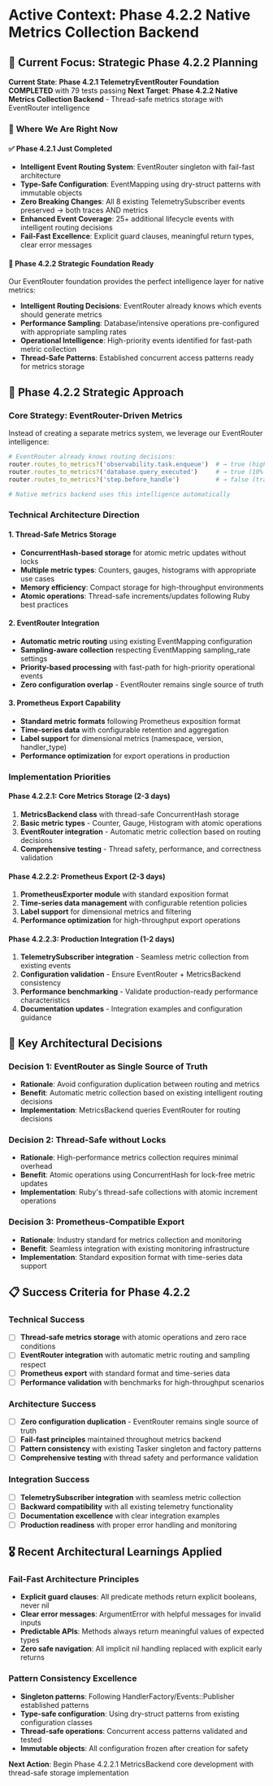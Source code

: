 # Active Context: Phase 4.2.2 Native Metrics Collection Backend

## 🎯 Current Focus: Strategic Phase 4.2.2 Planning

**Current State**: **Phase 4.2.1 TelemetryEventRouter Foundation COMPLETED** with 79 tests passing
**Next Target**: **Phase 4.2.2 Native Metrics Collection Backend** - Thread-safe metrics storage with EventRouter intelligence

### 📍 **Where We Are Right Now**

#### **✅ Phase 4.2.1 Just Completed**
- **Intelligent Event Routing System**: EventRouter singleton with fail-fast architecture
- **Type-Safe Configuration**: EventMapping using dry-struct patterns with immutable objects
- **Zero Breaking Changes**: All 8 existing TelemetrySubscriber events preserved → both traces AND metrics
- **Enhanced Event Coverage**: 25+ additional lifecycle events with intelligent routing decisions
- **Fail-Fast Excellence**: Explicit guard clauses, meaningful return types, clear error messages

#### **🎪 Phase 4.2.2 Strategic Foundation Ready**
Our EventRouter foundation provides the perfect intelligence layer for native metrics:
- **Intelligent Routing Decisions**: EventRouter already knows which events should generate metrics
- **Performance Sampling**: Database/intensive operations pre-configured with appropriate sampling rates
- **Operational Intelligence**: High-priority events identified for fast-path metric collection
- **Thread-Safe Patterns**: Established concurrent access patterns ready for metrics storage

## 🚀 **Phase 4.2.2 Strategic Approach**

### **Core Strategy: EventRouter-Driven Metrics**
Instead of creating a separate metrics system, we leverage our EventRouter intelligence:

```ruby
# EventRouter already knows routing decisions:
router.routes_to_metrics?('observability.task.enqueue')  # → true (high priority)
router.routes_to_metrics?('database.query_executed')     # → true (10% sampling)
router.routes_to_metrics?('step.before_handle')          # → false (traces only)

# Native metrics backend uses this intelligence automatically
```

### **Technical Architecture Direction**

#### **1. Thread-Safe Metrics Storage**
- **ConcurrentHash-based storage** for atomic metric updates without locks
- **Multiple metric types**: Counters, gauges, histograms with appropriate use cases
- **Memory efficiency**: Compact storage for high-throughput environments
- **Atomic operations**: Thread-safe increments/updates following Ruby best practices

#### **2. EventRouter Integration**
- **Automatic metric routing** using existing EventMapping configuration
- **Sampling-aware collection** respecting EventMapping sampling_rate settings
- **Priority-based processing** with fast-path for high-priority operational events
- **Zero configuration overlap** - EventRouter remains single source of truth

#### **3. Prometheus Export Capability**
- **Standard metric formats** following Prometheus exposition format
- **Time-series data** with configurable retention and aggregation
- **Label support** for dimensional metrics (namespace, version, handler_type)
- **Performance optimization** for export operations in production

### **Implementation Priorities**

#### **Phase 4.2.2.1: Core Metrics Storage (2-3 days)**
1. **MetricsBackend class** with thread-safe ConcurrentHash storage
2. **Basic metric types** - Counter, Gauge, Histogram with atomic operations
3. **EventRouter integration** - Automatic metric collection based on routing decisions
4. **Comprehensive testing** - Thread safety, performance, and correctness validation

#### **Phase 4.2.2.2: Prometheus Export (2-3 days)**
1. **PrometheusExporter module** with standard exposition format
2. **Time-series data management** with configurable retention policies
3. **Label support** for dimensional metrics and filtering
4. **Performance optimization** for high-throughput export operations

#### **Phase 4.2.2.3: Production Integration (1-2 days)**
1. **TelemetrySubscriber integration** - Seamless metric collection from existing events
2. **Configuration validation** - Ensure EventRouter + MetricsBackend consistency
3. **Performance benchmarking** - Validate production-ready performance characteristics
4. **Documentation updates** - Integration examples and configuration guidance

## 🧠 **Key Architectural Decisions**

### **Decision 1: EventRouter as Single Source of Truth**
- **Rationale**: Avoid configuration duplication between routing and metrics
- **Benefit**: Automatic metric collection based on existing intelligent routing decisions
- **Implementation**: MetricsBackend queries EventRouter for routing decisions

### **Decision 2: Thread-Safe without Locks**
- **Rationale**: High-performance metrics collection requires minimal overhead
- **Benefit**: Atomic operations using ConcurrentHash for lock-free metric updates
- **Implementation**: Ruby's thread-safe collections with atomic increment operations

### **Decision 3: Prometheus-Compatible Export**
- **Rationale**: Industry standard for metrics collection and monitoring
- **Benefit**: Seamless integration with existing monitoring infrastructure
- **Implementation**: Standard exposition format with time-series data support

## 📋 **Success Criteria for Phase 4.2.2**

### **Technical Success**
- [ ] **Thread-safe metrics storage** with atomic operations and zero race conditions
- [ ] **EventRouter integration** with automatic metric routing and sampling respect
- [ ] **Prometheus export** with standard format and time-series data
- [ ] **Performance validation** with benchmarks for high-throughput scenarios

### **Architecture Success**
- [ ] **Zero configuration duplication** - EventRouter remains single source of truth
- [ ] **Fail-fast principles** maintained throughout metrics backend
- [ ] **Pattern consistency** with existing Tasker singleton and factory patterns
- [ ] **Comprehensive testing** with thread safety and performance validation

### **Integration Success**
- [ ] **TelemetrySubscriber integration** with seamless metric collection
- [ ] **Backward compatibility** with all existing telemetry functionality
- [ ] **Documentation excellence** with clear integration examples
- [ ] **Production readiness** with proper error handling and monitoring

## 🎖️ **Recent Architectural Learnings Applied**

### **Fail-Fast Architecture Principles**
- **Explicit guard clauses**: All predicate methods return explicit booleans, never nil
- **Clear error messages**: ArgumentError with helpful messages for invalid inputs
- **Predictable APIs**: Methods always return meaningful values of expected types
- **Zero safe navigation**: All implicit nil handling replaced with explicit early returns

### **Pattern Consistency Excellence**
- **Singleton patterns**: Following HandlerFactory/Events::Publisher established patterns
- **Type-safe configuration**: Using dry-struct patterns from existing configuration classes
- **Thread-safe operations**: Concurrent access patterns validated and tested
- **Immutable objects**: All configuration frozen after creation for safety

**Next Action**: Begin Phase 4.2.2.1 MetricsBackend core development with thread-safe storage implementation
